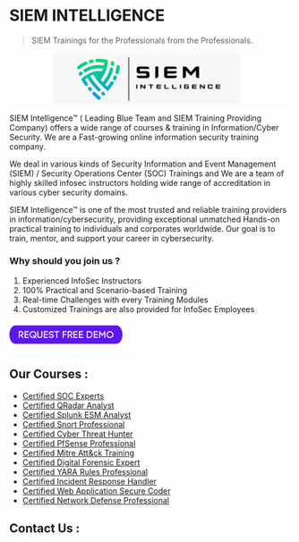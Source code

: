 # SIEM INTELLIGENCE
> SIEM Trainings for the Professionals from the Professionals.

<a href="https://www.siemintelligence.com" rel="nofollow"><img src="https://raw.githubusercontent.com/siemintelligence/siemintelligence/main/images/cover%202.png" alt="Request a FREE Demo"  style="max-width:100%;"></a>

SIEM Intelligence™ ( Leading Blue Team and SIEM Training Providing Company) offers a wide range of courses & training in Information/Cyber Security. We are a Fast-growing online information security training company.

We deal in various kinds of Security Information and Event Management (SIEM) / Security Operations Center (SOC) Trainings and We are a team of highly skilled infosec instructors holding wide range of accreditation in various cyber security domains.

SIEM Intelligence™ is one of the most trusted and reliable training providers in information/cybersecurity, providing exceptional unmatched Hands-on practical training to individuals and corporates worldwide. Our goal is to train, mentor, and support your career in cybersecurity.

### Why should you join us ?
01. Experienced InfoSec Instructors 
02. 100% Practical and Scenario-based Training 
03. Real-time Challenges with every Training Modules 
04. Customized Trainings are also provided for InfoSec Employees

<a href="https://www.siemintelligence.com" rel="nofollow"><img src="https://raw.githubusercontent.com/siemintelligence/siemintelligence/main/images/REQUEST%20FREE%20DEMO.png" alt="Request a FREE Demo"  style="max-width:100%;"></a>

## Our Courses : 

* [Certified SOC Experts]()
* [Certified QRadar Analyst]()
* [Certified Splunk ESM Analyst]()
* [Certified Snort Professional]()
* [Certified Cyber Threat Hunter]()
* [Certified PfSense Professional]()
* [Certified Mitre Att&ck Training]()
* [Certified Digital Forensic Expert]()
* [Certified YARA Rules Professional]()
* [Certified Incident Response Handler]()
* [Certified Web Application Secure Coder]()
* [Certified Network Defense Professional]()

## Contact Us : 

<!--
**siemintelligence/siemintelligence** is a ✨ _special_ ✨ repository because its `README.md` (this file) appears on your GitHub profile.

Here are some ideas to get you started:

- 🔭 I’m currently working on ...
- 🌱 I’m currently learning ...
- 👯 I’m looking to collaborate on ...
- 🤔 I’m looking for help with ...
- 💬 Ask me about ...
- 📫 How to reach me: ...
- 😄 Pronouns: ...
- ⚡ Fun fact: ...
-->

